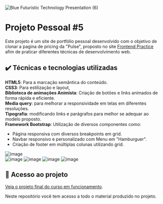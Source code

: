 

![Blue Futuristic Technology Presentation (6)](https://github.com/lshv04/projetopessoal5/assets/169161949/1bdd0382-c32d-4248-9cf1-4001d1d3d78b)



# Projeto Pessoal #5

Este projeto é um site de portfólio pessoal desenvolvido com o objetivo de clonar a pagina de pricing da "Pulse", proposto no site [Frontend Practice](https://www.frontendpractice.com/projects/pulse) afim de praticar diferentes técnicas de desenvolvimento web.

## ✔️ Técnicas e tecnologias utilizadas
**HTML5**: Para a marcação semântica do conteúdo.  
**CSS3**: Para estilização e layout,   
**Biblioteca de animações Animista**: Criação de botões e links animados de forma rápida e eficiente.  
**Media query**: para melhorar a responsividade em telas em diferentes resoluções.    
**Tipografia**: modificando links e parágrafos para melhor se adequar ao modelo proposto.   
**Framework Bootstrap**: Utilização de diversos componentes como:  
- Página responsiva com diversos breakpoints em grid. 
- Navbar responsivo e personalizado com Menu em "Hamburguer".  
- Criação de footer em múltiplas colunas utilizando grid.  
 


![image](https://github.com/lshv04/projetopessoal5/assets/169161949/90c445af-fbe2-45ad-8ea3-c90d9a47b671)  
![image](https://github.com/lshv04/projetopessoal5/assets/169161949/9f952362-4e7b-4ea1-83a5-7fcea05be283)
![image](https://github.com/lshv04/projetopessoal5/assets/169161949/3b7e9350-6c87-4084-9e25-51c8c0b80c18)
![image](https://github.com/lshv04/projetopessoal5/assets/169161949/6d7a3a59-4058-41ab-b5ae-9e6f07853feb)
![image](https://github.com/lshv04/projetopessoal5/assets/169161949/ca07e2b6-6731-4394-a07f-178ea47d9d06)









      
## 📁 Acesso ao projeto  

[Veja o projeto final do curso em funcionamento](https://lshv04.github.io/projetopessoal5/).  





Neste repositório você tem acesso a todo o material produzido no projeto.


